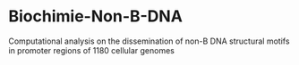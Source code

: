 # Biochimie-Non-B-DNA
Computational analysis on the dissemination of non-B DNA structural motifs in promoter regions of 1180 cellular genomes
